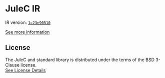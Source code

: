 # JuleC IR

IR version: [`1c23e90510`](https://github.com/julelang/jule/tree/1c23e90510508b9e2873e3e1bbb550d4571cc44d)

[See more information](https://manual.jule.dev/getting-started/installation/compiling-from-source/compile-from-ir)

## License

The JuleC and standard library is distributed under the terms of the BSD 3-Clause license. \
[See License Details](./LICENSE)
